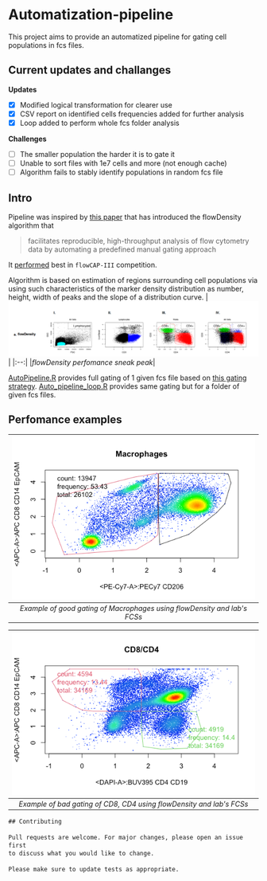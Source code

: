 # Automatization-pipeline

This project aims to provide an automatized pipeline for gating cell populations
in fcs files. 
## Current updates and challanges 

__Updates__
- [x] Modified logical transformation for clearer use
- [x] CSV report on identified cells frequencies added for further analysis
- [x] Loop added to perform whole fcs folder analysis

__Challenges__
- [ ] The smaller population the harder it is to gate it
- [ ] Unable to sort files with 1e7 cells and more (not enough cache)
- [ ] Algorithm fails to stably identify populations in random fcs file

## Intro

Pipeline was inspired by  [this paper](https://pubmed.ncbi.nlm.nih.gov/25378466/)
that has introduced the flowDensity algorithm that 
> facilitates reproducible, high-throughput analysis of flow cytometry data by automating a predefined manual gating approach

It [performed](./Papers%20and%20refs/Brinkman_20170520%20ATS%20PG%20copy.pdf) best in `flowCAP-III` competition.


Algorithm is based on estimation of regions surrounding cell populations via
using such characteristics of the marker density distribution as number, height,
width of peaks and the slope of a distribution curve. 
|![Paper perfomance of flowDensity](./Papers%20and%20refs/Screen%20Shot%202023-01-09%20at%201.56.02%20PM.png?raw=true)|
|:--:|
|*flowDensity perfomance sneak peak*|

[AutoPipeline.R](./AutoPipeline.R) provides full gating of 1 given fcs file 
based on [this gating strategy](./Papers%20and%20refs/20220627%20PASC%20BAL%20flow.pdf).
[Auto_pipeline_loop.R](./Auto_pipeline_loop.R) provides
same gating but for a folder of given fcs files.

## Perfomance examples
|![good_gating_example.bmp](./Papers%20and%20refs/good_gating_example.bmp?raw=true "flowDensity perfomance sneak peak")|
|:--:|
|*Example of good gating of Macrophages using flowDensity and lab's FCSs*|

|![bad_example.bmp](./Papers%20and%20refs/bad_example.bmp?raw=true "flowDensity perfomance sneak peak")|
|:--:|
|*Example of bad gating of CD8, CD4 using flowDensity and lab's FCSs*|

```
## Contributing

Pull requests are welcome. For major changes, please open an issue first
to discuss what you would like to change.

Please make sure to update tests as appropriate.